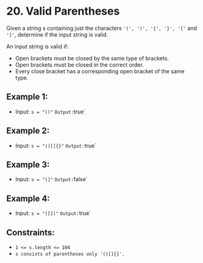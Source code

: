 # 20. Valid Parentheses

Given a string s containing just the characters `'(', ')', '{', '}', '['` and `']'`, determine if the input string is valid.

An input string is valid if:

- Open brackets must be closed by the same type of brackets.
- Open brackets must be closed in the correct order.
- Every close bracket has a corresponding open bracket of the same type.
 
## Example 1:

- Input: `s = "()"`
` Output: `true`

## Example 2:

- Input: `s = "()[]{}"`
` Output: `true`

## Example 3:

- Input: `s = "(]"`
` Output: `false`

## Example 4:

- Input: `s = "([])"`
` Output: `true`

## Constraints:

- `1 <= s.length <= 104`
- `s consists of parentheses only '()[]{}'.`